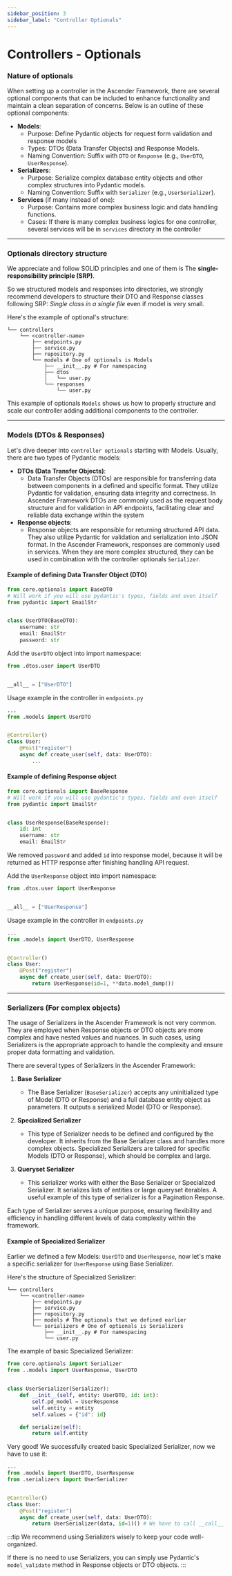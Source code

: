 ```yaml
---
sidebar_position: 3
sidebar_label: "Controller Optionals"
---
```

# Controllers - Optionals

### Nature of optionals

When setting up a controller in the Ascender Framework, there are several optional components that can be included to enhance functionality and maintain a clean separation of concerns. Below is an outline of these optional components:

- **Models**:
    - Purpose: Define Pydantic objects for request form validation and response models
    - Types: DTOs (Data Transfer Objects) and Response Models.
    - Naming Convention: Suffix with `DTO` or `Response` (e.g., `UserDTO`, `UserResponse`).
- **Serializers**:
    - Purpose: Serialize complex database entity objects and other complex structures into Pydantic models.
    - Naming Convention: Suffix with `Serializer` (e.g., `UserSerializer`).
- **Services** (if many instead of one):
    - Purpose: Contains more complex business logic and data handling functions.
    - Cases: If there is many complex business logics for one controller, several services will be in `services` directory in the controller

***

### Optionals directory structure

We appreciate and follow SOLID principles and one of them is The **single-responsibility principle (SRP)**.

So we structured models and responses into directories, we strongly recommend developers to structure their DTO and Response classes following SRP: *Single class in a single file* even if model is very small.

Here's the example of optional's structure:
```
└── controllers
    └── <controller-name>
        ├── endpoints.py
        ├── service.py
        ├── repository.py
        └── models # One of optionals is Models
            ├── __init__.py # For namespacing
            ├── dtos
            │   └── user.py
            └── responses
                └── user.py
```

This example of optionals `Models` shows us how to properly structure and scale our controller adding additional components to the controller.

***

### Models (DTOs & Responses)

Let's dive deeper into `controller optionals` starting with Models.
Usually, there are two types of Pydantic models:
- **DTOs (Data Transfer Objects)**:
    - Data Transfer Objects (DTOs) are responsible for transferring data between components in a defined and specific format. They utilize Pydantic for validation, ensuring data integrity and correctness. In Ascender Framework DTOs are commonly used as the request body structure and for validation in API endpoints, facilitating clear and reliable data exchange within the system
- **Response objects**:
    - Response objects are responsible for returning structured API data. They also utilize Pydantic for validation and serialization into JSON format. In the Ascender Framework, responses are commonly used in services. When they are more complex structured, they can be used in combination with the controller optionals `Serializer`.

#### Example of defining Data Transfer Object (DTO)
```py
from core.optionals import BaseDTO
# Will work if you will use pydantic's types, fields and even itself
from pydantic import EmailStr


class UserDTO(BaseDTO):
    username: str
    email: EmailStr
    password: str
```

Add the `UserDTO` object into import namespace:
```py
from .dtos.user import UserDTO


__all__ = ["UserDTO"]
```

Usage example in the controller in `endpoints.py`
```py
...
from .models import UserDTO


@Controller()
class User:
    @Post("register")
    async def create_user(self, data: UserDTO):
        ...
```

#### Example of defining Response object
```py
from core.optionals import BaseResponse
# Will work if you will use pydantic's types, fields and even itself
from pydantic import EmailStr


class UserResponse(BaseResponse):
    id: int
    username: str
    email: EmailStr
```
We removed `password` and added `id` into response model, because it will be returned as HTTP response after finishing handling API request.

Add the `UserResponse` object into import namespace:
```py
from .dtos.user import UserResponse


__all__ = ["UserResponse"]
```

Usage example in the controller in `endpoints.py`
```py
...
from .models import UserDTO, UserResponse


@Controller()
class User:
    @Post("register")
    async def create_user(self, data: UserDTO):
        return UserResponse(id=1, **data.model_dump())
```
***

### Serializers (For complex objects)

The usage of Serializers in the Ascender Framework is not very common. They are employed when Response objects or DTO objects are more complex and have nested values and nuances. In such cases, using Serializers is the appropriate approach to handle the complexity and ensure proper data formatting and validation.

There are several types of Serializers in the Ascender Framework:

1. **Base Serializer**
    - The Base Serializer (`BaseSerializer`) accepts any uninitialized type of Model (DTO or Response) and a full database entity object as parameters. It outputs a serialized Model (DTO or Response).

2. **Specialized Serializer**
    - This type of Serializer needs to be defined and configured by the developer. It inherits from the Base Serializer class and handles more complex objects. Specialized Serializers are tailored for specific Models (DTO or Response), which should be complex and large.

3. **Queryset Serializer**
    - This serializer works with either the Base Serializer or Specialized Serializer. It serializes lists of entities or large queryset iterables. A useful example of this type of serializer is for a Pagination Response.

Each type of Serializer serves a unique purpose, ensuring flexibility and efficiency in handling different levels of data complexity within the framework.

#### Example of Specialized Serializer

Earlier we defined a few Models: `UserDTO` and `UserResponse`, now let's make a specific serializer for `UserResponse` using Base Serializer.

Here's the structure of Specialized Serializer:
```
└── controllers
    └── <controller-name>
        ├── endpoints.py
        ├── service.py
        ├── repository.py
        ├── models # The optionals that we defined earlier
        └── serializers # One of optionals is Serializers
            ├── __init__.py # For namespacing
            └── user.py
```

The example of basic Specialized Serializer:
```py
from core.optionals import Serializer
from ..models import UserResponse, UserDTO


class UserSerializer(Serializer):
    def __init__(self, entity: UserDTO, id: int):
        self.pd_model = UserResponse
        self.entity = entity
        self.values = {"id": id}

    def serialize(self):
        return self.entity
```

Very good! We successfully created basic Specialized Serializer, now we have to use it:
```py
...
from .models import UserDTO, UserResponse
from .serializers import UserSerializer


@Controller()
class User:
    @Post("register")
    async def create_user(self, data: UserDTO):
        return UserSerializer(data, id=1)() # We have to call __call__ method of the serializer class to build the serialized model
```

:::tip
We recommend using Serializers wisely to keep your code well-organized.

If there is no need to use Serializers, you can simply use Pydantic's `model_validate` method in Response objects or DTO objects.
:::